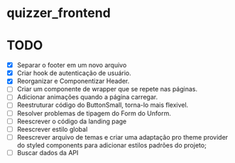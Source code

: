 # quizzer_frontend

# TODO
- [x] Separar o footer em um novo arquivo
- [x] Criar hook de autenticação de usuário.
- [x] Reorganizar e Componentizar Header.
- [ ] Criar um componente de wrapper que se repete nas páginas.
- [ ] Adicionar animações quando a página carregar.
- [ ] Reestruturar código do ButtonSmall, torna-lo mais flexivel.
- [ ] Resolver problemas de tipagem do Form do Unform.
- [ ] Reescrever o código da landing page
- [ ] Reescrever estilo global
- [ ] Reescrever arquivo de temas e criar uma adaptação pro theme provider do styled components para adicionar estilos padrões do projeto;
- [ ] Buscar dados da API
